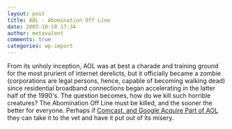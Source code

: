```yaml
---
layout: post
title: AOL - Abomination Off Line
date: 2005-10-18 17:34
author: metavalent
comments: true
categories: wp-import
---
```

From its unholy inception, AOL was at best a charade and training ground for the most prurient of internet derelicts, but it officially became a zombie (corporations are legal persons, hence, capable of becoming walking dead) since residential broadband connections began accelerating in the latter half of the 1990's.  The question becomes, how do we kill such horrible creatures?  The Abomination Off Line must be killed, and the sooner the better for everyone.  Perhaps if <a href="https://news.yahoo.com/s/ap/20051013/ap_on_hi_te/aol_comcast_google">Comcast, and Google Acquire Part of AOL</a> they can take it to the vet and have it put out of its misery.
